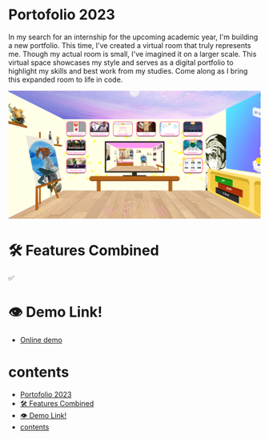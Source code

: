 # Portofolio 2023

In my search for an internship for the upcoming academic year, I'm building a new portfolio. This time, I've created a virtual room that truly represents me. Though my actual room is small, I've imagined it on a larger scale. This virtual space showcases my style and serves as a digital portfolio to highlight my skills and best work from my studies. Come along as I bring this expanded room to life in code.

<img src="./readmeimages/room-view-light-mode.png" alt="room-view-light-mode.png">

# 🛠️ Features Combined
✅


# 👁️ Demo Link!

- [Online demo](https://sundouskanaan.github.io/portfolio2023/)

# contents 
- [Portofolio 2023](#portofolio-2023)
- [🛠️ Features Combined](#️-features-combined)
- [👁️ Demo Link!](#️-demo-link)
- [contents](#contents)
